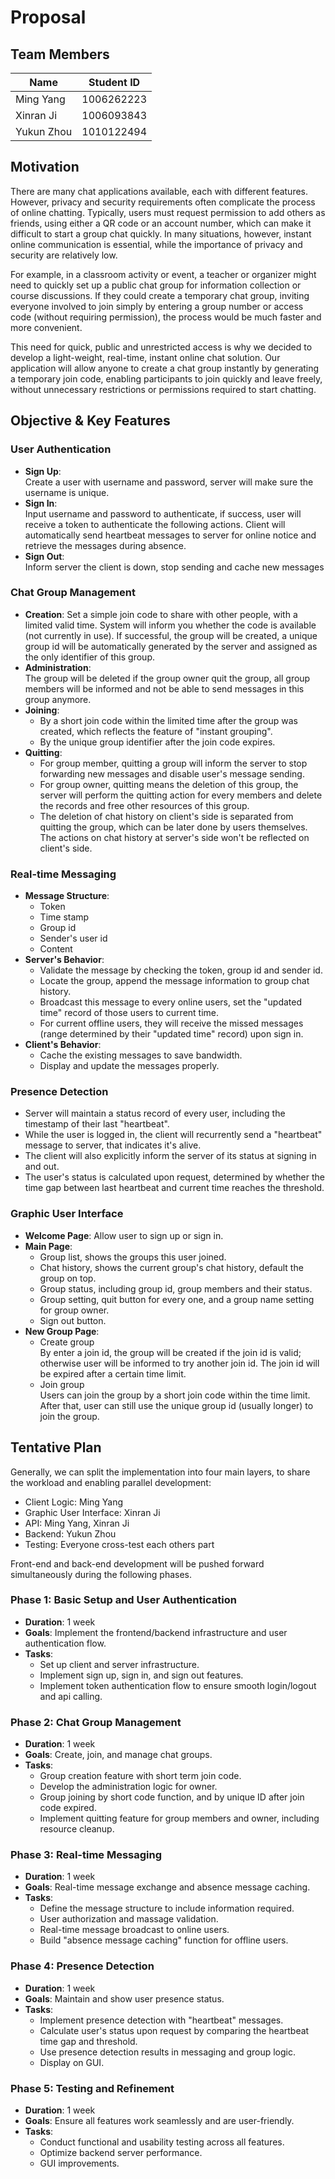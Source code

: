 # Proposal

## Team Members

| Name       | Student ID |
| ---------- | ---------- |
| Ming Yang  | 1006262223 |
| Xinran Ji  | 1006093843 |
| Yukun Zhou | 1010122494 |

## Motivation

  There are many chat applications available, each with different features. However, privacy and security requirements often complicate the process of online chatting. Typically, users must request permission to add others as friends, using either a QR code or an account number, which can make it difficult to start a group chat quickly. In many situations, however, instant online communication is essential, while the importance of privacy and security are relatively low.
  
  For example, in a classroom activity or event, a teacher or organizer might need to quickly set up a public chat group for information collection or course discussions. If they could create a temporary chat group, inviting everyone involved to join simply by entering a group number or access code (without requiring permission), the process would be much faster and more convenient.
  
  This need for quick, public and unrestricted access is why we decided to develop a light-weight, real-time, instant online chat solution. Our application will allow anyone to create a chat group instantly by generating a temporary join code, enabling participants to join quickly and leave freely, without unnecessary restrictions or permissions required to start chatting.

## Objective & Key Features

### User Authentication

- **Sign Up**:  
  Create a user with username and password, server will make sure the username is unique.
- **Sign In**:  
  Input username and password to authenticate, if success, user will receive a token to authenticate the following actions. Client will automatically send heartbeat messages to server for online notice and retrieve the messages during absence.
- **Sign Out**:  
  Inform server the client is down, stop sending and cache new messages

### Chat Group Management

- **Creation**:
  Set a simple join code to share with other people, with a limited valid time. System will inform you whether the code is available (not currently in use). If successful, the group will be created, a unique group id will be automatically generated by the server and assigned as the only identifier of this group.
- **Administration**:  
  The group will be deleted if the group owner quit the group, all group members will be informed and not be able to send messages in this group anymore.
- **Joining**:
  - By a short join code within the limited time after the group was created, which reflects the feature of "instant grouping".
  - By the unique group identifier after the join code expires.
- **Quitting**:
  - For group member, quitting a group will inform the server to stop forwarding new messages and disable user's message sending.
  - For group owner, quitting means the deletion of this group, the server will perform the quitting action for every members and delete the records and free other resources of this group.
  - The deletion of chat history on client's side is separated from quitting the group, which can be later done by users themselves. The actions on chat history at server's side won't be reflected on client's side.

### Real-time Messaging

- **Message Structure**:
  - Token
  - Time stamp
  - Group id
  - Sender's user id
  - Content
- **Server's Behavior**:
  - Validate the message by checking the token, group id and sender id.
  - Locate the group, append the message information to group chat history.
  - Broadcast this message to every online users, set the "updated time" record of those users to current time.
  - For current offline users, they will receive the missed messages (range determined by their "updated time" record) upon sign in.
- **Client's Behavior**:
  - Cache the existing messages to save bandwidth.
  - Display and update the messages properly.

### Presence Detection

- Server will maintain a status record of every user, including the timestamp of their last "heartbeat".
- While the user is logged in, the client will recurrently send a "heartbeat" message to server, that indicates it's alive.
- The client will also explicitly inform the server of its status at signing in and out.
- The user's status is calculated upon request, determined by whether the time gap between last heartbeat and current time reaches the threshold.

### Graphic User Interface

- **Welcome Page**: Allow user to sign up or sign in.
- **Main Page**:
  - Group list, shows the groups this user joined.
  - Chat history, shows the current group's chat history, default the group on top.
  - Group status, including group id, group members and their status.
  - Group setting, quit button for every one, and a group name setting for group owner.
  - Sign out button.
- **New Group Page**:
  - Create group  
  By enter a join id, the group will be created if the join id is valid; otherwise user will be informed to try another join id. The join id will be expired after a certain time limit.
  - Join group  
  Users can join the group by a short join code within the time limit. After that, user can still use the unique group id (usually longer) to join the group.

## Tentative Plan

Generally, we can split the implementation into four main layers, to share the workload and enabling parallel development:

- Client Logic: Ming Yang
- Graphic User Interface: Xinran Ji
- API: Ming Yang, Xinran Ji
- Backend: Yukun Zhou
- Testing: Everyone cross-test each others part

Front-end and back-end development will be pushed forward simultaneously during the following phases.

### Phase 1: Basic Setup and User Authentication

- **Duration**: 1 week
- **Goals**: Implement the frontend/backend infrastructure and user authentication flow.
- **Tasks**:
  - Set up client and server infrastructure.
  - Implement sign up, sign in, and sign out features.
  - Implement token authentication flow to ensure smooth login/logout and api calling.

### Phase 2: Chat Group Management

- **Duration**: 1 week
- **Goals**: Create, join, and manage chat groups.
- **Tasks**:
  - Group creation feature with short term join code.
  - Develop the administration logic for owner.
  - Group joining by short code function, and by unique ID after join code expired.
  - Implement quitting feature for group members and owner, including resource cleanup.

### Phase 3: Real-time Messaging

- **Duration**: 1 week
- **Goals**: Real-time message exchange and absence message caching.
- **Tasks**:
  - Define the message structure to include information required.
  - User authorization and massage validation.
  - Real-time message broadcast to online users.
  - Build "absence message caching" function for offline users.

### Phase 4: Presence Detection

- **Duration**: 1 week
- **Goals**: Maintain and show user presence status.
- **Tasks**:
  - Implement presence detection with "heartbeat" messages.
  - Calculate user's status upon request by comparing the heartbeat time gap and threshold.
  - Use presence detection results in messaging and group logic.
  - Display on GUI.

### Phase 5: Testing and Refinement

- **Duration**: 1 week
- **Goals**: Ensure all features work seamlessly and are user-friendly.
- **Tasks**:
  - Conduct functional and usability testing across all features.
  - Optimize backend server performance.
  - GUI improvements.
